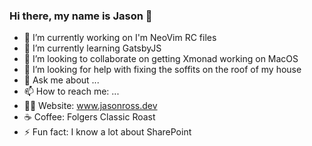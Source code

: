 ### Hi there, my name is Jason 👋

- 🔭 I’m currently working on I'm NeoVim RC files
- 🌱 I’m currently learning GatsbyJS
- 👯 I’m looking to collaborate on getting Xmonad working on MacOS
- 🤔 I’m looking for help with fixing the soffits on the roof of my house
- 💬 Ask me about ...
- 📫 How to reach me: ...
- 👨‍💻 Website: www.jasonross.dev
- ☕️ Coffee: Folgers Classic Roast
- ⚡ Fun fact: I know a lot about SharePoint
